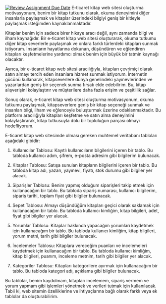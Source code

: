 [![Review Assignment Due Date](https://classroom.github.com/assets/deadline-readme-button-24ddc0f5d75046c5622901739e7c5dd533143b0c8e959d652212380cedb1ea36.svg)](https://classroom.github.com/a/uelKf0-p)
E-ticaret kitap web sitesi oluşturma motivasyonum, benim bir kitap tutkunu olarak, okuma deneyimini diğer insanlarla paylaşmak ve kitaplar üzerindeki bilgiyi geniş bir kitleyle paylaşmak isteğimden kaynaklanmaktadır.

Kitaplar benim için sadece birer hikaye aracı değil, aynı zamanda bilgi ve ilham kaynağıdır. Bir e-ticaret kitap web sitesi oluşturarak, okuma tutkumu diğer kitap severlerle paylaşmak ve onlara farklı türlerdeki kitapları sunmak istiyorum. İnsanların hayatlarına dokunan, düşündüren ve eğlendiren kitapları keşfetmelerine yardımcı olmak benim için büyük bir tatmin kaynağı olacaktır.

Ayrıca, bir e-ticaret kitap web sitesi aracılığıyla, kitapları çevrimiçi olarak satın almayı tercih eden insanlara hizmet sunmak istiyorum. İnternetin gücünü kullanarak, kitapseverlere dünya genelindeki yayınevlerinden ve yazarlardan geniş bir seçenek sunma fırsatı elde edebilirim. Bu, kitap alışverişini kolaylaştırır ve müşterilere daha fazla erişim ve çeşitlilik sağlar.

Sonuç olarak, e-ticaret kitap web sitesi oluşturma motivasyonum, okuma tutkumu paylaşmak, kitapseverlere geniş bir kitap seçeneği sunmak ve insanları bilgi, ilham ve eğlenceyle buluşturmak üzerine odaklanmaktadır. Bu platform aracılığıyla kitapları keşfetme ve satın alma deneyimini kolaylaştırarak, kitap tutkusuyla dolu bir topluluğun parçası olmayı hedefliyorum.

E-ticaret kitap web sitesimde olması gereken muhtemel veritabanı tabloları aşağıdaki gibidir:

1. Kullanıcılar Tablosu: Kayıtlı kullanıcıların bilgilerini içeren bir tablo. Bu tabloda kullanıcı adım, şifrem, e-posta adresim gibi bilgilerim bulunacak.

2. Kitaplar Tablosu: Satışa sunulan kitapların bilgilerini içeren bir tablo. Bu tabloda kitap adı, yazarı, yayınevi, fiyatı, stok durumu gibi bilgiler yer alacak.

3. Siparişler Tablosu: Benim yapmış olduğum siparişleri takip etmek için kullanacağım bir tablo. Bu tabloda sipariş numarası, kullanıcı bilgilerim, sipariş tarihi, toplam fiyat gibi bilgiler bulunacak.

4. Sepet Tablosu: Almayı düşündüğüm kitapları geçici olarak saklamak için kullanacağım bir tablo. Bu tabloda kullanıcı kimliğim, kitap bilgileri, adet, fiyat gibi bilgiler yer alacak.

5. Yorumlar Tablosu: Kitaplar hakkında yapacağım yorumları kaydetmek için kullanacağım bir tablo. Bu tabloda kullanıcı kimliğim, kitap bilgileri, yorum metni, tarih gibi bilgiler bulunacak.

6. İncelemeler Tablosu: Kitaplara vereceğim puanları ve incelemeleri kaydetmek için kullanacağım bir tablo. Bu tabloda kullanıcı kimliğim, kitap bilgileri, puanım, inceleme metnim, tarih gibi bilgiler yer alacak.

7. Kategoriler Tablosu: Kitapları kategorilere ayırmak için kullanacağım bir tablo. Bu tabloda kategori adı, açıklama gibi bilgiler bulunacak.

Bu tablolar, benim kaydolmam, kitapları incelemem, sipariş vermem ve yorum yapmam gibi işlemleri yönetmek ve verileri tutmak için kullanılacak. Tabii ki, web sitemin özelliklerine ve ihtiyaçlarına bağlı olarak farklı veya ek tablolar da oluşturabilirim.
